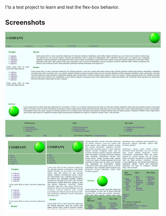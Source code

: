 I'ts a test project to learn and test the flex-box behavior.

## Screenshots

![Screenshot](/img/Capture.JPG)
![Screenshot](/img/Capture-mobile.JPG)
